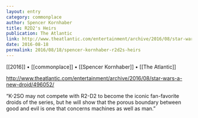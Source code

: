 ```yaml
---
layout: entry
category: commonplace
author: Spencer Kornhaber
title: R2D2's Heirs
publication: The Atlantic
link: http://www.theatlantic.com/entertainment/archive/2016/08/star-wars-a-new-droid/496052/
date: 2016-08-18
permalink: 2016/08/18/spencer-kornhaber-r2d2s-heirs
---
```


[[2016]] • [[commonplace]] • [[Spencer Kornhaber]] • [[The Atlantic]]

http://www.theatlantic.com/entertainment/archive/2016/08/star-wars-a-new-droid/496052/

“K-2SO may not compete with R2-D2 to become the iconic fan-favorite droids of the series, but he will show that the porous boundary between good and evil is one that concerns machines as well as man.”
